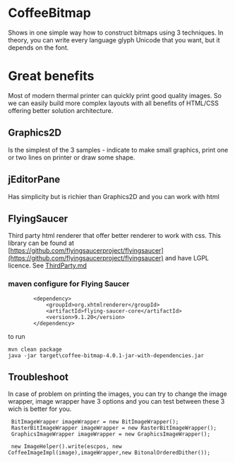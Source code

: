 # CoffeeBitmap
Shows in one simple way how to construct bitmaps using 3 techniques.
In theory, you can write every language glyph Unicode that you want, but it depends on the font.

# Great benefits
Most of modern thermal printer can quickly print good quality images. So we can easily build 
more complex layouts with all benefits of HTML/CSS offering better solution architecture.
 

## Graphics2D
Is the simplest of the 3 samples - indicate to make small graphics, print one or two lines on printer or draw some shape.

## jEditorPane
Has simplicity but is richier than Graphics2D and you can work with html 

## FlyingSaucer
Third party html renderer that offer better renderer to work with css.
This library can be found at [https://github.com/flyingsaucerproject/flyingsaucer](https://github.com/flyingsaucerproject/flyingsaucer)
 and have LGPL licence. See [ThirdParty.md](https://github.com/anastaciocintra/escpos-coffee-samples/blob/css/miscellaneous/CoffeeBitmap/ThirdParty.md)
 
 ### maven configure for Flying Saucer
```
        <dependency>
            <groupId>org.xhtmlrenderer</groupId>
            <artifactId>flying-saucer-core</artifactId>
            <version>9.1.20</version>
        </dependency>
```


to run
```
mvn clean package
java -jar target\coffee-bitmap-4.0.1-jar-with-dependencies.jar
```
 
 
 ## Troubleshoot 
 In case of problem on printing the images, you can try to change the image wrapper, 
 image wrapper have 3 options and you can test between these 3 wich is better for you.

```
 BitImageWrapper imageWrapper = new BitImageWrapper();
 RasterBitImageWrapper imageWrapper = new RasterBitImageWrapper();
 GraphicsImageWrapper imageWrapper = new GraphicsImageWrapper();
 
 new ImageHelper().write(escpos, new CoffeeImageImpl(image),imageWrapper,new BitonalOrderedDither());
```

